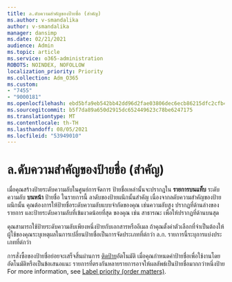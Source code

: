 ```yaml
---
title: ล.ดับความสําคัญของป้ายชื่อ (สําคัญ)
ms.author: v-smandalika
author: v-smandalika
manager: dansimp
ms.date: 02/21/2021
audience: Admin
ms.topic: article
ms.service: o365-administration
ROBOTS: NOINDEX, NOFOLLOW
localization_priority: Priority
ms.collection: Adm_O365
ms.custom:
- "7455"
- "9000181"
ms.openlocfilehash: ebd5bfa9eb542bb42dd96d2fae03806dec6ecb86215dfc2cfb46d8c618b616b6
ms.sourcegitcommit: b5f7da89a650d2915dc652449623c78be6247175
ms.translationtype: MT
ms.contentlocale: th-TH
ms.lasthandoff: 08/05/2021
ms.locfileid: "53949010"
---
```

# <a name="label-priority-order-matters"></a>ล.ดับความสําคัญของป้ายชื่อ (สําคัญ)

เมื่อคุณสร้างป้ายระดับความลับในศูนย์การจัดการ ป้ายชื่อเหล่านั้นจะปรากฏใน **รายการบนแท็บ** ระดับความลับ **บนหน้า** ป้ายชื่อ ในรายการนี้ ลาดับของป้ายผนึกนั้นสําคัญ เนื่องจากลดับความสําคัญของป้ายผนึกนั้น คุณต้องการให้ป้ายชื่อระดับความลับแบบจํากัดของคุณ เช่นความลับสูง ปรากฏที่ด้านล่างของรายการ และป้ายระดับความลับที่เข้มงวดน้อยที่สุด ของคุณ เช่น สาธารณะ เพื่อให้ปรากฏที่ด้านบนสุด

คุณสามารถใช้ป้ายระดับความลับเพียงหนึ่งป้ายกับเอกสารหรืออีเมล ถ้าคุณตั้งค่าตัวเลือกที่จําเป็นต้องให้ผู้ใช้ของคุณระบุเหตุผลในการเปลี่ยนป้ายชื่อเป็นการจัดประเภทที่ต่กว่า ล.ก. รายการนี้ระบุการแบ่งประเภทที่ต่กว่า

การสั่งซื้อของป้ายชื่อย่อยจะเสร็จสิ้นผ่านการ [ติดป้าย](https://docs.microsoft.com/microsoft-365/compliance/apply-sensitivity-label-automatically)อัตโนมัติ เมื่อคุณกําหนดค่าป้ายชื่อเพื่อใช้งานโดยอัตโนมัติหรือเป็นข้อเสนอแนะ รายการที่ตรงกันหลายรายการอาจให้ผลลัพธ์เป็นป้ายชื่อมากกว่าหนึ่งป้าย For more information, see [Label priority (order matters)](https://docs.microsoft.com/microsoft-365/compliance/sensitivity-labels).